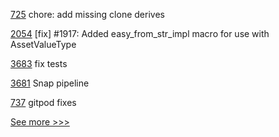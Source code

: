 
[725](https://github.com/hyperledger-labs/solang/pull/725) chore: add missing clone derives

[2054](https://github.com/hyperledger/iroha/pull/2054) [fix] #1917: Added easy_from_str_impl macro for use with AssetValueType

[3683](https://github.com/hyperledger/besu/pull/3683) fix tests

[3681](https://github.com/hyperledger/besu/pull/3681) Snap pipeline

[737](https://github.com/hyperledger-labs/business-partner-agent/pull/737) gitpod fixes


[See more >>>](https://start-here.hyperledger.org/pull-requests)
